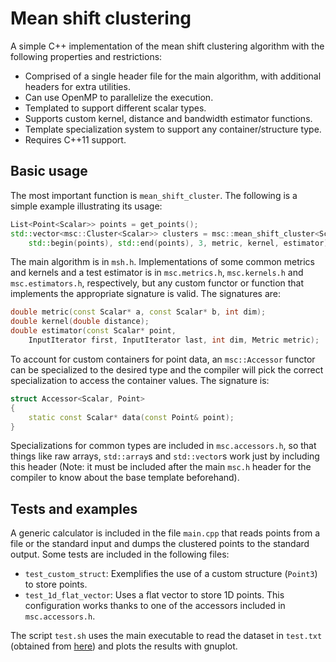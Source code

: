 # Mean shift clustering

A simple C++ implementation of the mean shift clustering algorithm with the following properties and restrictions:

- Comprised of a single header file for the main algorithm, with additional headers for extra utilities.
- Can use OpenMP to parallelize the execution.
- Templated to support different scalar types.
- Supports custom kernel, distance and bandwidth estimator functions.
- Template specialization system to support any container/structure type.
- Requires C++11 support.

## Basic usage

The most important function is `mean_shift_cluster`. The following is a simple example illustrating its usage:

```cpp
List<Point<Scalar>> points = get_points();
std::vector<msc::Cluster<Scalar>> clusters = msc::mean_shift_cluster<Scalar>(
    std::begin(points), std::end(points), 3, metric, kernel, estimator);
```

The main algorithm is in `msh.h`. Implementations of some common metrics and kernels and a test estimator is in `msc.metrics.h`, `msc.kernels.h` and `msc.estimators.h`, respectively, but any custom functor or function that implements the appropriate signature is valid. The signatures are:

```cpp
double metric(const Scalar* a, const Scalar* b, int dim);
double kernel(double distance);
double estimator(const Scalar* point,
    InputIterator first, InputIterator last, int dim, Metric metric);
```

To account for custom containers for point data, an `msc::Accessor` functor can be specialized to the desired type and the compiler will pick the correct specialization to access the container values. The signature is:

```cpp
struct Accessor<Scalar, Point>
{
    static const Scalar* data(const Point& point);
}
```

Specializations for common types are included in `msc.accessors.h`, so that things like raw arrays, `std::array`s and `std::vector`s work just by including this header (Note: it must be included after the main `msc.h` header for the compiler to know about the base template beforehand).

## Tests and examples

A generic calculator is included in the file `main.cpp` that reads points from a file or the standard input and dumps the clustered points to the standard output. Some tests are included in the following files:

- `test_custom_struct`: Exemplifies the use of a custom structure (`Point3`) to store points.
- `test_1d_flat_vector`: Uses a flat vector to store 1D points. This configuration works thanks to one of the accessors included in `msc.accessors.h`.

The script `test.sh` uses the main executable to read the dataset in `test.txt` (obtained from [here](http://www.uni-marburg.de/fb12/arbeitsgruppen/datenbionik/data)) and plots the results with gnuplot.
